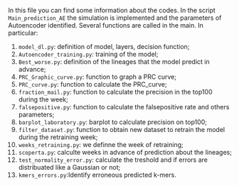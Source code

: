 In this file you can find some information about the codes. 
In the script <code>Main_prediction_AE</code> the simulation is implemented and the parameters of Autoencoder identified. Several functions are called in the main. In particular: 
1) <code>model_dl.py</code>: definition of model, layers, decision function;
2) <code>Autoencoder_training.py</code>: training of the model;
3) <code>Best_worse.py</code>: definition of the lineages that the model predict in advance;
4) <code>PRC_Graphic_curve.py</code>: function to graph a PRC curve;
5) <code>PRC_curve.py</code>: function to calculate the PRC_curve;
6) <code>fraction_mail.py</code>: function to calculate the precision in the top100 during the week;
7) <code>falsepositive.py</code>: function to calculate the falsepositive rate and others parameters;
8) <code>barplot_laboratory.py</code>: barplot to calculate precision on top100;
9) <code>filter_dataset.py</code>: function to obtain new dataset to retrain the model during the retraining week;
10) <code>weeks_retraining.py</code>: we definne the week of retraining;
11) <code>scoperta.py</code>: calculte weeks in advance of prediction about the lineages;
12) <code>test_normality_error.py</code>: calculate the treshold and if errors are distribuated like a Gaussian or not;
13) <code>kmers_errors.py</code>:Identify erroneous predicted k-mers.  

